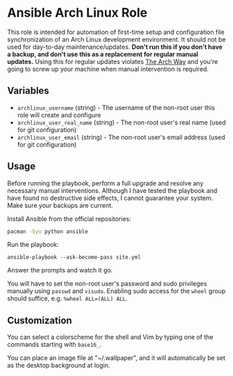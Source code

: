 # Ansible Arch Linux Role

This role is intended for automation of first-time setup and configuration file synchronization of an Arch Linux development environment. It should not be used for day-to-day maintenance/updates. **Don't run this if you don't have a backup, and don't use this as a replacement for regular manual updates.** Using this for regular updates violates [The Arch Way](https://wiki.archlinux.org/index.php/The_Arch_Way) and you're going to screw up your machine when manual intervention is required.

## Variables

* `archlinux_username` (string) - The username of the non-root user this role will create and configure
* `archlinux_user_real_name` (string) - The non-root user's real name (used for git configuration)
* `archlinux_user_email` (string) - The non-root user's email address (used for git configuration)

## Usage

Before running the playbook, perform a full upgrade and resolve any necessary manual interventions. Although I have tested the playbook and have found no destructive side effects, I cannot guarantee your system. Make sure your backups are current.

Install Ansible from the official repositories:

```bash
pacman -Syu python ansible
```

Run the playbook:

```
ansible-playbook --ask-become-pass site.yml
```

Answer the prompts and watch it go.

You will have to set the non-root user's password and sudo privileges manually using `passwd` and `visudo`. Enabling sudo access for the `wheel` group should suffice, e.g. `%wheel ALL=(ALL) ALL`.

## Customization

You can select a colorscheme for the shell and Vim by typing one of the commands starting with `base16_`.

You can place an image file at "~/.wallpaper", and it will automatically be set as the desktop background at login. 
